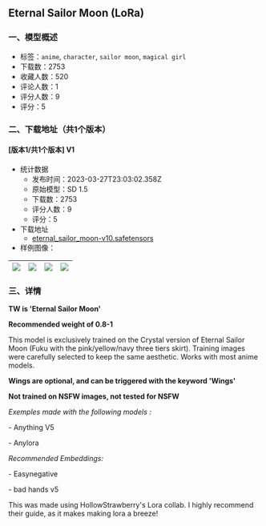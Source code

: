 ## Eternal Sailor Moon (LoRa)
### 一、模型概述

- 标签：`anime`, `character`, `sailor moon`, `magical girl`
- 下载数：2753
- 收藏人数：520
- 评论人数：1
- 评分人数：9
- 评分：5

### 二、下载地址（共1个版本）

#### [版本1/共1个版本] V1

- 统计数据
  - 发布时间：2023-03-27T23:03:02.358Z
  - 原始模型：SD 1.5
  - 下载数：2753
  - 评分人数：9
  - 评分：5
- 下载地址
  - [eternal_sailor_moon-v10.safetensors](https://civitai.com/api/download/models/30317)
- 样例图像：

| <img src="https://image.civitai.com/xG1nkqKTMzGDvpLrqFT7WA/0921777f-65e3-4931-7322-90eecedc1500/width=450/344237.jpeg" /> | <img src="https://image.civitai.com/xG1nkqKTMzGDvpLrqFT7WA/0244abd9-ee55-4a00-5925-b500b8110e00/width=450/344245.jpeg" /> | <img src="https://image.civitai.com/xG1nkqKTMzGDvpLrqFT7WA/a28cb2fa-4b88-49fe-7ce2-6c87a4e28c00/width=450/344244.jpeg" /> | <img src="https://image.civitai.com/xG1nkqKTMzGDvpLrqFT7WA/4c0ac091-e80c-48b6-49f1-e3a7f367d800/width=450/344243.jpeg" /> |
| ---- | ---- | ---- | ---- |


### 三、详情
<p><strong>TW is 'Eternal Sailor Moon'</strong></p><p><strong>Recommended weight of 0.8-1</strong></p><p>This model is exclusively trained on the Crystal version of Eternal Sailor Moon (Fuku with the pink/yellow/navy three tiers skirt). Training images were carefully selected to keep the same aesthetic. Works with most anime models.</p><p><strong>Wings are optional, and can be triggered with the keyword 'Wings'</strong></p><p><strong>Not trained on NSFW images, not tested for NSFW</strong></p><p><em>Exemples made with the following models :</em></p><p>- Anything V5</p><p>- Anylora</p><p><em>Recommended Embeddings:</em></p><p>- Easynegative</p><p>- bad hands v5</p><p>This was made using HollowStrawberry's Lora collab. I highly recommend their guide, as it makes making lora a breeze!</p>